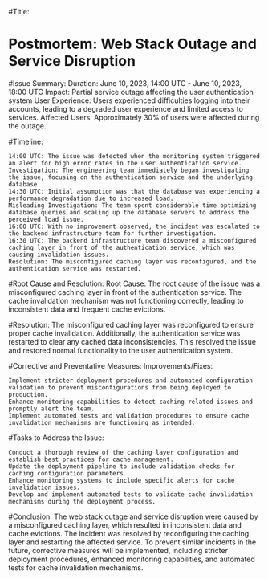 #Title:<h1> Postmortem: Web Stack Outage and Service Disruption </h1>

#Issue Summary:
Duration: June 10, 2023, 14:00 UTC - June 10, 2023, 18:00 UTC
Impact: Partial service outage affecting the user authentication system
User Experience: Users experienced difficulties logging into their accounts, leading to a degraded user experience and limited access to services.
Affected Users: Approximately 30% of users were affected during the outage.

#Timeline:

    14:00 UTC: The issue was detected when the monitoring system triggered an alert for high error rates in the user authentication service.
    Investigation: The engineering team immediately began investigating the issue, focusing on the authentication service and the underlying database.
    14:30 UTC: Initial assumption was that the database was experiencing a performance degradation due to increased load.
    Misleading Investigation: The team spent considerable time optimizing database queries and scaling up the database servers to address the perceived load issue.
    16:00 UTC: With no improvement observed, the incident was escalated to the backend infrastructure team for further investigation.
    16:30 UTC: The backend infrastructure team discovered a misconfigured caching layer in front of the authentication service, which was causing invalidation issues.
    Resolution: The misconfigured caching layer was reconfigured, and the authentication service was restarted.

#Root Cause and Resolution:
Root Cause: The root cause of the issue was a misconfigured caching layer in front of the authentication service. The cache invalidation mechanism was not functioning correctly, leading to inconsistent data and frequent cache evictions.

#Resolution: 
The misconfigured caching layer was reconfigured to ensure proper cache invalidation. Additionally, the authentication service was restarted to clear any cached data inconsistencies. This resolved the issue and restored normal functionality to the user authentication system.

#Corrective and Preventative Measures:
Improvements/Fixes:

    Implement stricter deployment procedures and automated configuration validation to prevent misconfigurations from being deployed to production.
    Enhance monitoring capabilities to detect caching-related issues and promptly alert the team.
    Implement automated tests and validation procedures to ensure cache invalidation mechanisms are functioning as intended.

#Tasks to Address the Issue:

    Conduct a thorough review of the caching layer configuration and establish best practices for cache management.
    Update the deployment pipeline to include validation checks for caching configuration parameters.
    Enhance monitoring systems to include specific alerts for cache invalidation issues.
    Develop and implement automated tests to validate cache invalidation mechanisms during the deployment process.

#Conclusion:
The web stack outage and service disruption were caused by a misconfigured caching layer, which resulted in inconsistent data and cache evictions. The incident was resolved by reconfiguring the caching layer and restarting the affected service. To prevent similar incidents in the future, corrective measures will be implemented, including stricter deployment procedures, enhanced monitoring capabilities, and automated tests for cache invalidation mechanisms.

